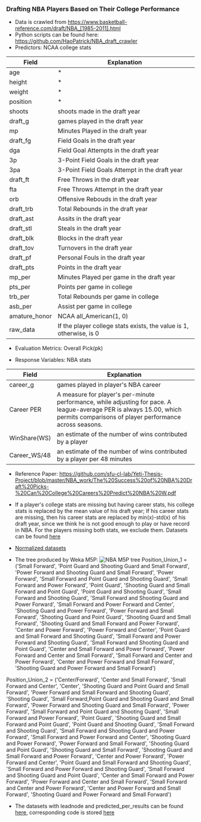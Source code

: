 ### Drafting NBA Players Based on Their College Performance

+ Data is crawled from https://www.basketball-reference.com/draft/NBA_[1985-2011].html
+ Python scripts can be found here: https://github.com/HaoPatrick/NBA_draft_crawler
+ Predictors: NCAA college stats

Field | Explanation|
--------- | ----------- |
age | * |
height | * |
weight | * |
position| * |
shoots | shoots made in the draft year |
draft_g | games played in the draft year|
mp | Minutes Played in the draft year|
draft_fg | Field Goals in the draft year|
dga | Field Goal Attempts in the draft year|
3p | 3-Point Field Goals in the draft year|
3pa | 3-Point Field Goals Attempt in the draft year|
draft_ft | Free Throws in the draft year|
fta |Free Throws Attempt in the draft year|
orb | Offensive Rebouds in the draft year|
draft_trb | Total Rebounds in the draft year|
draft_ast | Assits in the draft year|
draft_stl | Steals in the draft year|
draft_blk | Blocks in the draft year|
draft_tov | Turnovers in the draft year|
draft_pf | Personal Fouls in the draft year|
draft_pts | Points in the draft year|
mp_per | Minutes Played per game in the draft year|
pts_per |Points per game in college|
trb_per | Total Rebounds per game in college|
asb_per | Assist per game in college|
amature_honor | NCAA all_American(1, 0)|
raw_data | If the player college stats exists, the value is 1, otherwise, is 0 |

+ Evaluation Metrics: Overall Pick(pk)

+ Response Variables: NBA stats

Field | Explanation|
--------- | ----------- |
career_g | games played in player's NBA career|
Career PER | A measure for player's per-minute performance, while adjusting for pace. A league-average PER is always 15.00, which permits comparisons of player performance across seasons.|
WinShare(WS) |  an estimate of the number of wins contributed by a player|
Career_WS/48 | an estimate of the number of wins contributed by a player per 48 minutes |


+ Reference Paper: https://github.com/sfu-cl-lab/Yeti-Thesis-Project/blob/master/NBA_work/The%20Success%20of%20NBA%20Draft%20Picks-%20Can%20College%20Careers%20Predict%20NBA%20W.pdf

+ If a player's college stats are missing but having career stats, his college stats is replaced by the mean value of his draft year; If his career stats are missing, then his career stats are replaced by min(x)-std(x) of his draft year, since we think he is not good enough to play or have record in NBA. For the players missing both stats, we exclude them. Datasets can be found [here](https://github.com/sfu-cl-lab/Yeti-Thesis-Project/blob/master/NBA_work/joined_drafted_all_players_original.csv) 

+ [Normalized datasets](https://github.com/sfu-cl-lab/Yeti-Thesis-Project/blob/master/NBA_work/NBA_all_datasets_norm.csv)

+ The tree produced by Weka M5P:
![NBA M5P tree](https://github.com/sfu-cl-lab/Yeti-Thesis-Project/blob/master/NBA_work/M5P_tree.png)
Position_Union_1 = ('Small Forward', 'Point Guard and Shooting Guard and Small Forward', 
                   'Power Forward and Shooting Guard and Small Forward', 'Power Forward', 
                   'Small Forward and Point Guard and Shooting Guard', 
                   'Small Forward and Power Forward', 'Point Guard', 
                   'Shooting Guard and Small Forward and Point Guard', 
                   'Point Guard and Shooting Guard', 'Small Forward and Shooting Guard', 
                   'Small Forward and Shooting Guard and Power Forward', 'Small Forward and Power Forward and Center', 
                   'Shooting Guard and Power Forward', 'Power Forward and Small Forward', 
                   'Shooting Guard and Point Guard', 'Shooting Guard and Small Forward', 
                   'Shooting Guard and Small Forward and Power Forward', 'Center and Power Forward', 
                   'Power Forward and Center', 'Point Guard and Small Forward and Shooting Guard', 
                   'Small Forward and Power Forward and Shooting Guard', 'Small Forward and Shooting Guard and Point Guard', 
                   'Center and Small Forward and Power Forward', 'Power Forward and Center and Small Forward', 
                   'Small Forward and Center and Power Forward', 'Center and Power Forward and Small Forward', 
                   'Shooting Guard and Power Forward and Small Forward')

Position_Union_2 = ('Center/Forward', 'Center and Small Forward', 
                   'Small Forward and Center', 'Center', 'Shooting Guard and Point Guard and Small Forward',
                   'Power Forward and Small Forward and Shooting Guard', 'Shooting Guard',
                   'Small Forward,Point Guard and Shooting Guard and Small Forward', 
                   'Power Forward and Shooting Guard and Small Forward', 'Power Forward',
                   'Small Forward and Point Guard and Shooting Guard',
                   'Small Forward and Power Forward', 'Point Guard', 
                   'Shooting Guard and Small Forward and Point Guard', 'Point Guard and Shooting Guard',
                   'Small Forward and Shooting Guard', 'Small Forward and Shooting Guard and Power Forward',
                   'Small Forward and Power Forward and Center', 'Shooting Guard and Power Forward', 
                   'Power Forward and Small Forward', 'Shooting Guard and Point Guard',
                   'Shooting Guard and Small Forward', 'Shooting Guard and Small Forward and Power Forward',
                   'Center and Power Forward', 'Power Forward and Center',
                   'Point Guard and Small Forward and Shooting Guard', 'Small Forward and Power Forward and Shooting Guard',
                   'Small Forward and Shooting Guard and Point Guard', 'Center and Small Forward and Power Forward',
                   'Power Forward and Center and Small Forward', 'Small Forward and Center and Power Forward',
                   'Center and Power Forward and Small Forward', 'Shooting Guard and Power Forward and Small Forward') 



+ The datasets with leadnode and predicted_per_results can be found [here](https://github.com/sfu-cl-lab/Yeti-Thesis-Project/blob/master/NBA_work/NBA_all_players_leafnode_results.csv), corresponding code is stored [here](https://github.com/sfu-cl-lab/Yeti-Thesis-Project/blob/master/NBA_work/code.py)



















